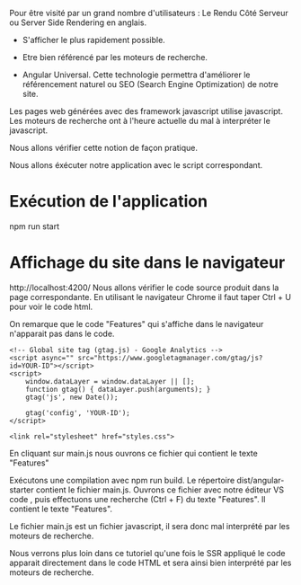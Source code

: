 Pour être visité par un grand nombre d'utilisateurs : Le Rendu Côté Serveur ou Server Side Rendering en anglais.

- S'afficher le plus rapidement possible.
- Etre bien référencé par les moteurs de recherche.

- Angular Universal.
  Cette technologie permettra d'améliorer le référencement naturel ou SEO (Search Engine Optimization) de notre site.

Les pages web générées avec des framework javascript utilise javascript.
Les moteurs de recherche ont à l'heure actuelle du mal à interpréter le javascript.

Nous allons vérifier cette notion de façon pratique.

Nous allons éxécuter notre application avec le script correspondant.

# Exécution de l'application

npm run start

# Affichage du site dans le navigateur

http://localhost:4200/
Nous allons vérifier le code source produit dans la page correspondante.
En utilisant le navigateur Chrome il faut taper Ctrl + U pour voir le code html.

On remarque que le code "Features" qui s'affiche dans le navigateur n'apparait pas dans le code.

<!doctype html>
<html lang="en">

<head>
    <meta charset="utf-8">
    <title>AngularStarter</title>
    <base href="/">
    <meta name="viewport" content="width=device-width, initial-scale=1">
    <link rel="icon" type="image/x-icon" href="favicon.ico">

    <!-- Global site tag (gtag.js) - Google Analytics -->
    <script async="" src="https://www.googletagmanager.com/gtag/js?id=YOUR-ID"></script>
    <script>
        window.dataLayer = window.dataLayer || [];
        function gtag() { dataLayer.push(arguments); }
        gtag('js', new Date());

        gtag('config', 'YOUR-ID');
    </script>

    <link rel="stylesheet" href="styles.css">

</head>

<body>
    <app-root></app-root>
    <script src="runtime.js" type="module"></script>
    <script src="polyfills.js" type="module"></script>
    <script src="styles.js" defer></script>
    <script src="scripts.js" defer></script>
    <script src="vendor.js" type="module"></script>
    <script src="main.js" type="module"></script>
</body>

</html>
En cliquant sur main.js nous ouvrons ce fichier qui contient  le texte "Features"

Exécutons une compilation avec npm run build.
Le répertoire dist/angular-starter contient le fichier main.js.
Ouvrons ce fichier avec notre éditeur VS code , puis effectuons une recherche (Ctrl + F) du texte "Features".
Il contient le texte "Features".

Le fichier main.js est un fichier javascript, il sera donc mal interprété par les moteurs de recherche.

Nous verrons plus loin dans ce tutoriel qu'une fois le SSR appliqué le code apparait directement dans le code HTML et sera ainsi bien interprété par les moteurs de recherche.

